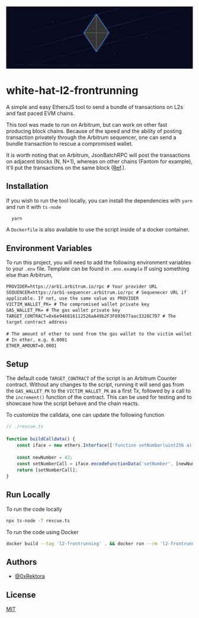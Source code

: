 ![white-hat-l2-frontrunning](./assets/logo.svg "White hat L2 frontrunning")

# white-hat-l2-frontrunning

A simple and easy EthersJS tool to send a bundle of transactions on L2s and fast paced EVM chains.

This tool was made to run on Arbitrum, but can work on other fast producing block chains. Because of the speed and the ability of posting transaction privately through the Arbitrum sequencer, one can send a bundle transaction to rescue a compromised wallet.

It is worth noting that on Arbitrum, JsonBatchRPC will post the transactions on adjacent blocks (N, N+1), whereas on other chains (Fantom for example), it'll put the transactions on the same block ([Ref](https://hackmd.io/@oS7_rZFHQnCFw_lsRei3nw/BJDT0IVZp#Batch-mode).).



## Installation

If you wish to run the tool locally, you can install the dependencies with `yarn` and run it with `ts-node`

```bash
  yarn
```

A `Dockerfile` is also available to use the script inside of a docker container.
    
## Environment Variables

To run this project, you will need to add the following environment variables to your `.env` file. Template can be found in `.env.example`
If using something else than Arbitrum, 
```
PROVIDER=https://arb1.arbitrum.io/rpc # Your provider URL
SEQUENCER=https://arb1-sequencer.arbitrum.io/rpc # Sequenecer URL if applicable. If not, use the same value as PROVIDER
VICTIM_WALLET_PK= # The compromised wallet private key
GAS_WALLET_PK= # The gas wallet private key
TARGET_CONTRACT=0x6e946816112526aA49b2F3F893677aac3328C7D7 # The target contract address

# The amount of ether to send from the gas wallet to the victim wallet
# In ether, e.g. 0.0001
ETHER_AMOUNT=0.0001
```
## Setup

The default code `TARGET_CONTRACT` of the script is an Arbitrum Counter contract. Without any changes to the script, running it will send gas from the `GAS_WALLET_PK` to the `VICTIM_WALLET_PK` as a first Tx, followed by a call to the `increment()` function of the contract. This can be used for testing and to showcase how the script behave and the chain reacts.

To customize the calldata, one can update the following function
```typescript
// ./rescue.ts

function buildCalldata() {
    const iface = new ethers.Interface(['function setNumber(uint256 a)']);

    const newNumber = 42;
    const setNumberCall = iface.encodeFunctionData('setNumber', [newNumber]);
    return [setNumberCall];
}
```
## Run Locally

To run the code locally
```bash
npx ts-node -T rescue.ts
```

To run the code using Docker
```bash
docker build --tag 'l2-frontrunning' . && docker run --rm 'l2-frontrunning'
```
## Authors

- [@0xRektora](https://www.github.com/0xRektora)

## License

[MIT](https://choosealicense.com/licenses/mit/)